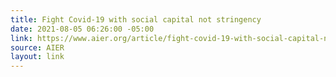 ```yaml
---
title: Fight Covid-19 with social capital not stringency
date: 2021-08-05 06:26:00 -05:00
link: https://www.aier.org/article/fight-covid-19-with-social-capital-not-stringency/
source: AIER
layout: link
---
```



